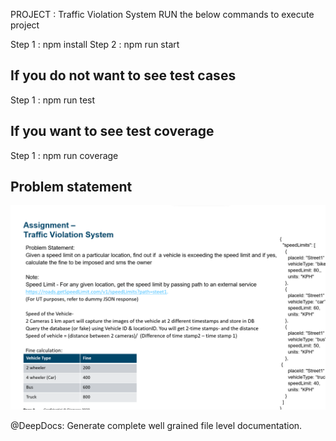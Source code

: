PROJECT : Traffic Violation System
RUN the below commands to execute project

Step 1 : npm install
Step 2 : npm run start

## If you do not want to see test cases

Step 1 : npm run test

## If you want to see test coverage

Step 1 : npm run coverage


## Problem statement

![Alt text](./src\assets\Problem_Statement.png?raw=true 'Traffic Violation System')

@DeepDocs: Generate complete well grained file level documentation.

